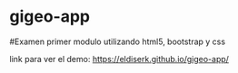 # gigeo-app

#Examen primer modulo utilizando html5, bootstrap y css

link para ver el demo: https://eldiserk.github.io/gigeo-app/